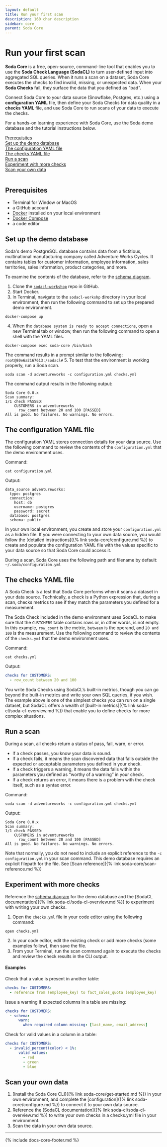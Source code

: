 ```yaml
---
layout: default
title: Run your first scan
description: 160 char description
sidebar: core
parent: Soda Core
---
```


# Run your first scan

**Soda Core** is a free, open-source, command-line tool that enables you to use the **Soda Check Language (SodaCL)** to turn user-defined input into aggregated SQL queries. When it runs a scan on a dataset, Soda Core executes the checks to find invalid, missing, or unexpected data. When your **Soda Checks** fail, they surface the data that you defined as "bad".

Connect Soda Core to your data source (Snowflake, Postgres, etc.) using a **configuration YAML** file, then define your Soda Checks for data quality in a **checks YAML** file, and use Soda Core to run scans of your data to execute the checks. 

For a hands-on learning experience with Soda Core, use the Soda demo database and the tutorial instructions below.

[Prerequisites](#prerequisites)<br />
[Set up the demo database](#set-up-the-demo-database)<br />
[The configuration YAML file](#the-configuration-yaml-file)<br />
[The checks YAML file](#the-checks-yaml-file)<br />
[Run a scan](#run-a-scan)<br />
[Experiment with more checks](#experiment-with-more-checks)<br />
[Scan your own data](#scan-your-own-data)<br />
<br />

## Prerequisites

* Terminal for Window or MacOS 
* a GitHub account
* <a href="https://docs.docker.com/get-docker/" target="_blank">Docker</a> installed on your local environment
* <a href="https://docs.docker.com/compose/install/" target="_blank">Docker Compose</a> 
* a code editor

## Set up the demo database

Soda's demo PostgreSQL database contains data from a fictitious, multinational manufacturing company called Adventure Works Cycles. It contains tables for customer information, employee information, sales territories, sales information, product categories, and more.

To examine the contents of the database, refer to the [schema diagram](/assets/adventureworks_schema.png).

1. Clone the <a href="https://github.com/sodadata/sodacl-workshop" target="_blank">`sodacl-workshop`</a> repo in GitHub.
2. Start Docker.
3. In Terminal, navigate to the `sodacl-workshp` directory in your local environment, then run the following command to set up the prepared demo environment.
```shell
docker-compose up
```
4. When the `database system is ready to accept connections`, open a new Terminal tab or window, then run the following command to open a shell with the YAML files. 
```shell
docker-compose exec soda-core /bin/bash 
```
The command results in a prompt similar to the following: ```root@80e6a2167613:/sodacl#```
5. To test that the environment is working properly, run a Soda scan.
```shell
soda scan -d adventureworks -c configuration.yml checks.yml
```
The command output results in the following output:
```shell
Soda Core 0.0.x
Scan summary:
1/1 check PASSED:
    CUSTOMERS in adventureworks
      row_count between 20 and 100 [PASSED]
All is good. No failures. No warnings. No errors.
```

## The configuration YAML file

The configuration YAML stores connection details for your data source. Use the following command to review the contents of the `configuration.yml` that the demo environment uses.

Command:
```shell
cat configuration.yml
```
Output:
```shell
data_source adventureworks:
  type: postgres
  connection:
    host: db
    username: postgres
    password: secret
  database: postgres
  schema: public
```

In your own local environment, you create and store your `configuration.yml` as a hidden file. If you were connecting to your own data source, you would follow the [detailed instructions]({% link soda-core/configure.md %}) to create and populate the configuration YAML file with the values specific to your data source so that Soda Core could access it.

During a scan, Soda Core uses the following path and filename by default: `~/.soda/configuration.yml`

## The checks YAML file

A Soda Check is a test that Soda Core performs when it scans a dataset in your data source. Technically, a check is a Python expression that, during a scan, checks metrics to see if they match the parameters you defined for a measurement.

The Soda Check included in the demo environment uses SodaCL to make sure that the `CUSTOMERS` table contains rows or, in other words, is not empty. In this example, `row_count` is the metric, `between` is the operand, and `20 and 100` is the measurement. Use the following command to review the contents of the `checks.yml` that the demo environment uses.

Command:
```shell
cat checks.yml
```
Output:
```yaml
checks for CUSTOMERS:
  - row_count between 20 and 100
```

You write Soda Checks using SodaCL’s built-in metrics, though you can go beyond the built-in metrics and write your own SQL queries, if you wish. The example above is one of the simplest checks you can run on a single dataset, but SodaCL offers a wealth of [built-in metrics]({% link soda-cl/soda-cl-overview.md %}) that enable you to define checks for more complex situations.

## Run a scan

During a scan, all checks return a status of pass, fail, warn, or error.

* If a check passes, you know your data is sound.
* If a check fails, it means the scan discovered data that falls outside the expected or acceptable parameters you defined in your check.
* If a check triggers a warning, it means the data falls within the parameters you defined as “worthy of a warning” in your check.
* If a check returns an error, it means there is a problem with the check itself, such as a syntax error.

Command:
```shell
soda scan -d adventureworks -c configuration.yml checks.yml
```
Output:
```shell
Soda Core 0.0.x
Scan summary:
1/1 check PASSED:
    CUSTOMERS in adventureworks
      row_count between 20 and 100 [PASSED]
All is good. No failures. No warnings. No errors.
```

Note that normally, you do not need to include an explicit reference to the `-c configuration.yml` in your scan command. This demo database requires an explicit filepath for the file. See [Scan reference]({% link soda-core/scan-reference.md %})

## Experiment with more checks

Reference the [schema diagram](/assets/adventureworks_schema.png) for the demo database and the [SodaCL documentation]({% link soda-cl/soda-cl-overview.md %}) to experiment with writing your own checks. 

1. Open the `checks.yml` file in your code editor using the following command: 
```shell
open checks.yml
```
2. In your code editor, edit the existing check or add more checks (some examples follow), then save the file. 
3. From your Terminal, run the scan command again to execute the checks and review the check results in the CLI output.

#### Examples

Check that a value is present in another table:
```yaml
checks for CUSTOMERS:
  - reference from (employee_key) to fact_sales_quota (employee_key)
```

Issue a warning if expected columns in a table are missing:
```yaml
checks for CUSTOMERS:
  - schema:
      warn:
        when required column missing: [last_name, email_address]
```

Check for valid values in a column in a table:
```yaml
checks for CUSTOMERS:
  - invalid_percent(color) < 1%:
      valid values:
        - red
        - green
        - blue
```

## Scan your own data

1. [Install the Soda Core CLI]({% link soda-core/get-started.md %}) in your own environment, and complete the [configuration]({% link soda-core/configure.md %}) to connect it to your own data source.
2. Reference the [SodaCL documentation]({% link soda-cl/soda-cl-overview.md %}) to write your own checks in a checks.yml file in your environment.
3. Scan the data in your own data source.

---
{% include docs-core-footer.md %}